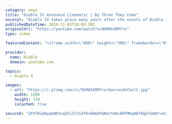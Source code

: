 ```yaml
---
category: news
title: "Diablo IV Announce Cinematic | By Three They Come"
excerpt: "Diablo IV takes place many years after the events of Diablo III, after millions have been slaughtered by the actions of the High Heavens and Burning Hells alike."
publishedDateTime: 2019-11-01T18:05:30Z
originalUrl: "https://youtube.com/watch?v=9bRWIdOMfro"
type: video

featuredContent: "<iframe width=\"800\" height=\"500\" frameborder=\"0\" src=\"https://www.youtube.com/embed/9bRWIdOMfro\" allow=\"accelerometer; autoplay; encrypted-media; gyroscope; picture-in-picture\" allowfullscreen></iframe>"

provider:
  name: Diablo
  domain: youtube.com

topics:
  - Diablo 4

images:
  - url: "https://i.ytimg.com/vi/9bRWIdOMfro/maxresdefault.jpg"
    width: 1280
    height: 720
    isCached: true

secured: "2FVfHibByqkWO1nqIhi2lVsdfO+EHmAYGNoCt66v6MfMKqAW7AQpTomQY+aS7VDFrQQAMcRRCyiSXwS4Ht/jGgNH71uoZCCeXSyTIaDK3IpL8eEWvk7+6usZcH3ATI0ANZeLx68pukZlPm0Ihfmmr3uRXerSPo0/VlWT0GzNxGfJtOgdRtamPx7bGOp0oWrIeIawyeADnW/1quSdqAnj5hCogF56HDCdF5yju+lmuHd72NMy1knYYdaOuEYReii5xYL57pY9ImcjZ04jJb6XwDsrJs9YU7VlXH3NYIuen92V9MfgN+hzp8OW6Jzs0Mkyq0gR9TlRhMyALCM/LC9OHbjSuKSu82G905Y+tTaClIg6jS0T/GnBl0YICrwh8Li/HvHBf4v+GCbHCgxS80mAeJojl1wKsplwV3ZdUBXqD4b8ySm7S4MOkWXcV4B/3vAu;XcZlzPYqnKY2oLkAbTRu3g=="
---
```


